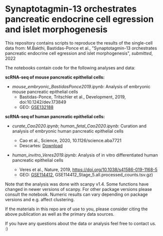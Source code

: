 # Synaptotagmin-13 orchestrates pancreatic endocrine cell egression and islet morphogenesis

This repository contains scripts to reproduce the results of the single-cell data from:
M.Bakthi, Bastidas-Ponce et al., "Synaptotagmin-13 orchestrates pancreatic endocrine cell egression and islet morphogenesis", _submitted_, 2022


The notebooks contain code for the following analyses and data:

**scRNA-seq of mouse pancreatic epithelial cells:**  
- _mouse_embryonic_BastidasPonce2019.ipynb_: Analysis of embryonic mouse pancreatic epithelial cells  
  - Bastidas-Ponce, Tritschler et al., Development, 2019, doi:10.1242/dev.173849  
  - GEO: [GSE132188](https://www.ncbi.nlm.nih.gov/geo/query/acc.cgi?acc=GSE132188)  

**scRNA-seq of human pancreatic epithelial cells:**    
- _curate_Cao2020.ipynb_; _human_fetal_Cao2020.ipynb_: Curation and analysis of embryonic human pancreatic epithelial cells  
  - Cao et al., Science, 2020, 10.1126/science.aba7721  
  - Descartes: [Download](https://descartes.brotmanbaty.org/bbi/human-gene-expression-during-development/)  

- _human_invitro_Veres2019.ipynb_: Analysis of in vitro differentiated human pancreatic epithelial cells  
  - Veres et al., Nature, 2019, https://doi.org/10.1038/s41586-019-1168-5  
  - GEO: [GSE114412](https://www.ncbi.nlm.nih.gov/geo/query/acc.cgi?acc=GSE114412), GSE114412_Stage_5.all.processed_counts.tsv.gz)  


Note that the analysis was done with scanpy v1.4. Some functions have changed in newer versions of scanpy. For other package versions please consult the notebook. Numeric results can vary depending on package versions and e.g. affect clustering.

If the materials in this repo are of use to you, please consider citing the above publication as well as the primary data sources.

If you have any questions about the data or analysis feel free to contact us. :)